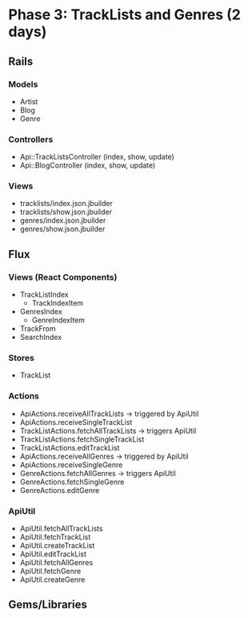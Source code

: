 # Phase 3: TrackLists and Genres (2 days)

## Rails
### Models
* Artist
* Blog
* Genre

### Controllers
* Api::TrackListsController (index, show, update)
* Api::BlogController (index, show, update)

### Views
* tracklists/index.json.jbuilder
* tracklists/show.json.jbuilder
* genres/index.json.jbuilder
* genres/show.json.jbuilder

## Flux
### Views (React Components)
* TrackListIndex
  - TrackIndexItem
* GenresIndex
  - GenreIndexItem
* TrackFrom
* SearchIndex

### Stores
* TrackList

### Actions
* ApiActions.receiveAllTrackLists -> triggered by ApiUtil
* ApiActions.receiveSingleTrackList
* TrackListActions.fetchAllTrackLists -> triggers ApiUtil
* TrackListActions.fetchSingleTrackList
* TrackListActions.editTrackList
* ApiActions.receiveAllGenres -> triggered by ApiUtil
* ApiActions.receiveSingleGenre
* GenreActions.fetchAllGenres -> triggers ApiUtil
* GenreActions.fetchSingleGenre
* GenreActions.editGenre

### ApiUtil
* ApiUtil.fetchAllTrackLists
* ApiUtil.fetchTrackList
* ApiUtil.createTrackList
* ApiUtil.editTrackList
* ApiUtil.fetchAllGenres
* ApiUtil.fetchGenre
* ApiUtil.createGenre

## Gems/Libraries
